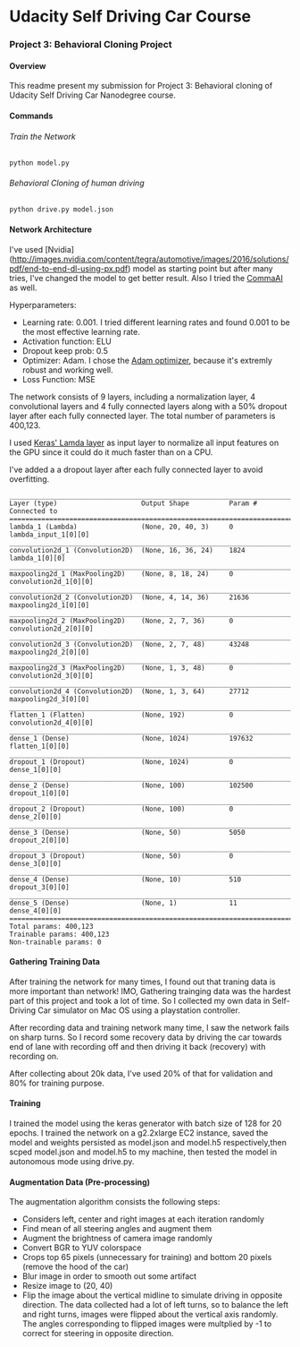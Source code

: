 # Udacity Self Driving Car Course

### Project 3: Behavioral Cloning Project

#### Overview
This readme present my submission for Project 3: Behavioral cloning of Udacity Self Driving Car Nanodegree course.


#### Commands
###### Train the Network
```python model.py```

###### Behavioral Cloning of human driving
```python drive.py model.json```


#### Network Architecture
I've used [Nvidia] (http://images.nvidia.com/content/tegra/automotive/images/2016/solutions/pdf/end-to-end-dl-using-px.pdf) model as starting point but after many tries, I've changed the model to get better result. Also I tried the [CommaAI](https://github.com/commaai/research/blob/master/train_steering_model.py) as well.

Hyperparameters:
* Learning rate: 0.001. I tried different learning rates and found 0.001 to be the most effective learning rate.
* Activation function: ELU
* Dropout keep prob: 0.5
* Optimizer: Adam. I chose the [Adam optimizer](https://keras.io/optimizers/#adam), because it's extremly robust and working well.
* Loss Function: MSE

The network consists of 9 layers, including a normalization layer, 4 convolutional layers and 4 fully connected layers along with a 50% dropout layer after each fully connected layer. The total number of parameters is 400,123.

I used [Keras' Lamda layer](https://keras.io/layers/core/#lambda) as input layer to normalize all input features on the GPU since it could do it much faster than on a CPU.

I've added a a dropout layer after each fully connected layer to avoid overfitting.

```
____________________________________________________________________________________________________
Layer (type)                     Output Shape          Param #     Connected to                     
====================================================================================================
lambda_1 (Lambda)                (None, 20, 40, 3)     0           lambda_input_1[0][0]             
____________________________________________________________________________________________________
convolution2d_1 (Convolution2D)  (None, 16, 36, 24)    1824        lambda_1[0][0]                   
____________________________________________________________________________________________________
maxpooling2d_1 (MaxPooling2D)    (None, 8, 18, 24)     0           convolution2d_1[0][0]            
____________________________________________________________________________________________________
convolution2d_2 (Convolution2D)  (None, 4, 14, 36)     21636       maxpooling2d_1[0][0]             
____________________________________________________________________________________________________
maxpooling2d_2 (MaxPooling2D)    (None, 2, 7, 36)      0           convolution2d_2[0][0]            
____________________________________________________________________________________________________
convolution2d_3 (Convolution2D)  (None, 2, 7, 48)      43248       maxpooling2d_2[0][0]             
____________________________________________________________________________________________________
maxpooling2d_3 (MaxPooling2D)    (None, 1, 3, 48)      0           convolution2d_3[0][0]            
____________________________________________________________________________________________________
convolution2d_4 (Convolution2D)  (None, 1, 3, 64)      27712       maxpooling2d_3[0][0]             
____________________________________________________________________________________________________
flatten_1 (Flatten)              (None, 192)           0           convolution2d_4[0][0]            
____________________________________________________________________________________________________
dense_1 (Dense)                  (None, 1024)          197632      flatten_1[0][0]                  
____________________________________________________________________________________________________
dropout_1 (Dropout)              (None, 1024)          0           dense_1[0][0]                    
____________________________________________________________________________________________________
dense_2 (Dense)                  (None, 100)           102500      dropout_1[0][0]                  
____________________________________________________________________________________________________
dropout_2 (Dropout)              (None, 100)           0           dense_2[0][0]                    
____________________________________________________________________________________________________
dense_3 (Dense)                  (None, 50)            5050        dropout_2[0][0]                  
____________________________________________________________________________________________________
dropout_3 (Dropout)              (None, 50)            0           dense_3[0][0]                    
____________________________________________________________________________________________________
dense_4 (Dense)                  (None, 10)            510         dropout_3[0][0]                  
____________________________________________________________________________________________________
dense_5 (Dense)                  (None, 1)             11          dense_4[0][0]                    
====================================================================================================
Total params: 400,123
Trainable params: 400,123
Non-trainable params: 0
```

#### Gathering Training Data
After training the network for many times, I found out that traning data is more important than network! IMO, Gathering trainging data was the hardest part of this project and took a lot of time. So I collected my own data in Self-Driving Car simulator on Mac OS using a playstation controller.

After recording data and training network many time, I saw the network fails on sharp turns. So I record some recovery data by driving the car towards end of lane with recording off and then driving it back (recovery) with recording on.

After collecting about 20k data, I've used 20% of that for validation and 80% for training purpose.

#### Training
I trained the model using the keras generator with batch size of 128 for 20 epochs. I trained the network on a g2.2xlarge EC2 instance, saved the model and weights persisted as model.json and model.h5 respectively,then scped model.json and model.h5 to my machine, then tested the model in autonomous mode using drive.py.

#### Augmentation Data (Pre-processing)
The augmentation algorithm consists the following steps:
* Considers left, center and right images at each iteration randomly
* Find mean of all steering angles and augment them
* Augment the brightness of camera image randomly
* Convert BGR to YUV colorspace
* Crops top 65 pixels (unnecessary for training) and bottom 20 pixels (remove the hood of the car)
* Blur image in order to smooth out some artifact
* Resize image to (20, 40)
* Flip the image about the vertical midline to simulate driving in opposite direction. The data collected had a lot of left turns, so to balance the left and right turns, images were flipped about the vertical axis randomly. The angles corresponding to flipped images were multplied by -1 to correct for steering in opposite direction.
